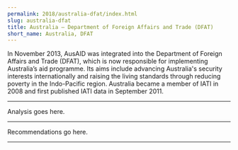 ```yaml
---
permalink: 2018/australia-dfat/index.html
slug: australia-dfat
title: Australia – Department of Foreign Affairs and Trade (DFAT)
short_name: Australia, DFAT
---
```


In November 2013, AusAID was integrated into the Department of Foreign Affairs and Trade (DFAT), which is now responsible for implementing Australia’s aid programme. Its aims include advancing Australia's security interests internationally and raising the living standards through reducing poverty in the Indo-Pacific region. Australia became a member of IATI in 2008 and first published IATI data in September 2011.

---

Analysis goes here.

---

Recommendations go here.

---

